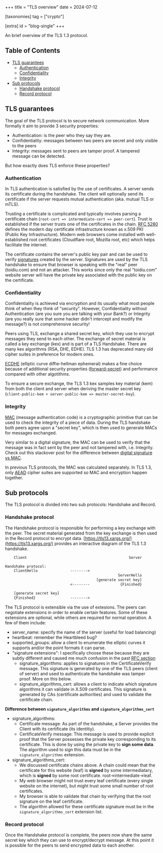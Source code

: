 +++
title = "TLS overview"
date = 2024-07-12

[taxonomies]
tag = ["crypto"]

[extra]
id = "blog-single"
+++

An brief overview of the TLS 1.3 protocol.

<!-- more -->

## Table of Contents
- [TLS guarantees](#tls-guarantees)
  - [Authentication](#tls-authentication)
  - [Confidentiality](#tls-confidentiality)
  - [Integrity](#tls-integrity)
- [Sub protocols](#sub-protocols)
  - [Handshake protocol](#handshake-protocol)
  - [Record protocol](#record-protocol)

## <a name="tls-guarantees">TLS guarantees</a>
The goal of the TLS protocol is to secure network communication. More formally it aim to
provide 3 security properties:
- Authentication: is the peer who they say they are.
- Confidentiality: messages between two peers are secret and only visible to the peers
- Integrity: messages sent to peers are tamper proof. A tampered message can be detected.

But how exactly does TLS enforce these properties?

### <a name="tls-authentication">Authentication</a>
In TLS authentication is satisfied by the use of certificates. A server sends its
certificate during the handshake. The client will optionally send its certificate if the
server requests mutual authentication (aka. mutual TLS or mTLS).

Trusting a certificate is complicated and typically involves parsing a certificate chain
(`root-cert => intermediate-cert => peer-cert`). Trust is established if the server trusts
one of the certificates in the chain. [RFC
5280](https://datatracker.ietf.org/doc/html/rfc5280) defines the modern day certificate
infrastructure known as x.509 PKI (Public Key Infrastructure). Modern web browsers come
installed with well-established root certificates (Cloudflare root, Mozilla root, etc)
which helps facilitate the internet.

The certificate contains the server's public key pair and can be used to verify
[signatures](https://en.wikipedia.org/wiki/Digital_signature) created by the server.
Signatures are used by the TLS handshake to ensure that browser is speaking with the "real"
peer (toidiu.com) and not an attacker. This works since only the real "toidiu.com" website
server will have the private key associated with the public key on the certificate.

### <a name="tls-confidentiality">Confidentiality</a>
Confidentiality is achieved via encryption and its usually what most people think of when
they think of "security". However, Confidentiality without Authentication (are you sure
you are talking with your Bank?) or Integrity (are you really sure that some hacker didn't
intercept and modify the message?) is not comprehensive security!

Peers using TLS, exchange a shared secret key, which they use to encrypt messages they
send to each other. The exchange of secret material is called a key exchange (kex) and is
part of a TLS Handshake. There are many kex algorithms (RSA, DHE, EDHE). TLS 1.3 has
deprecated many old cipher suites in preference for modern ones.

[ECDHE](https://en.wikipedia.org/wiki/Elliptic-curve_Diffie%E2%80%93Hellman) (elliptic
curve diffie-hellman ephemeral) makes a fine choice because of additional security
properties ([forward-secret](https://en.wikipedia.org/wiki/Forward_secrecy)) and
performance compared with other algotithms.

To ensure a secure exchange, the TLS 1.3 kex samples key material (kem) from both the
client and server when deriving the master secret key (`client-public-kem +
server-public-kem => master-secret-key`).

### <a name="tls-integrity">Integrity</a>
[MAC](https://en.wikipedia.org/wiki/Message_authentication_code) (message authentication
code) is a cryptographic primitive that can be used to check the integrity of a piece of
data. During the TLS handshake both peers agree upon a "secret key", which is then used to
generate MACs for messages exchanged.

Very similar to a digital signature, the MAC can be used to verify that the message was in
fact sent by the peer and not tampered with, i.e. Integrity. Check out this stackover post
for the difference between [digital signature vs
MAC](https://crypto.stackexchange.com/a/5647).

In previous TLS protocols, the MAC was calculated separately. In TLS 1.3, only
[AEAD](https://en.wikipedia.org/wiki/Authenticated_encryption) cipher suites are supported
so MAC and encryption happen together.


## <a name="sub-protocols">Sub protocols</a>
The TLS protocol is divided into two sub protocols: Handshake and Record.

### <a name="handshake-protocol">Handshake protocol</a>
The Handshake protocol is responsible for performing a key exchange with the
peer. The secret material generated from the key exchange is then used in the
Record protocol to encrypt data.
[https://tls13.xargs.org/](https://tls13.xargs.org/) provides an interactive
diagram of the TLS 1.3 handshake.

```txt
    Client                                               Server

Handshake protocol:
    ClientHello               -------->
                                                    ServerHello
                                          [generate secret key]
                              <--------              {Finished}

    [generate secret key]
    {Finished}                -------->
```

The TLS protocol is extensible via the use of extesions. The peers can negotiate
extensions in order to enable certain features. Some of these extensions are
optional, while others are required for normal operation. A few of them include:
- server_name: specify the name of the server (useful for load balancing)
- heartbeat: remember the Heartbleed bug?
- supported_groups: allow a client to enumerate the elliptic curves it supports
  and/or the point formats it can parse.
- "signature extensions": I specifically choose these because they are subtly
  different and caused me much confusion in the past [RFC
  section](https://www.rfc-editor.org/rfc/rfc8446#section-4.2.3)
  - signature_algorithms: applies to signatures in the CertificateVerify
    message. This signature is generated by one of the TLS peers (client of
    server) and used to authenticate the handshake was tamper proof. More on
    this below.
  - signature_algorithms_cert: allows a client to indicate which signature
    algorithms it can validate in X.509 certificates. This signature is
    generated by CAs (certificate authorities) and used to validate the
    certificate chain.

**Difference between `signature_algorithms` and `signature_algorithms_cert`**

- signature_algorithms:
  - Certificate message: As part of the handshake, a Server provides the Client
    with its certificate (its identitiy).
  - CertificateVerify message: This message is used to provide explicit proof
    that the Server possesses the private key corresponding to its certificate.
    This is done by using the private key to **sign some data**. The algorithm
    used to sign this data must be in the `signature_algorithms` extension.
- signature_algorithms_cert:
  - We discussed certificate chains above. A chain could mean that the
    certificate for this website (leaf) is **signed** by some intermediatary,
    which is **signed** by some root certificate. root->intermediate->leaf.
  - My web browser might not trust every leaf certificate (every single website
    on the internet), but might trust some small number of root certificates.
  - My browser is able to validate that chain by verifying that the root
    signature on the leaf certificate.
  - The algorithm allowed for these certificate signature must be in the
    `signature_algorithms_cert` extension list.


### <a name="record-protocol">Record protocol</a>

Once the Handshake protocol is complete, the peers now share the same secret key
which they can use to encrypt/decrypt message. At this point it is possible for
the peers to send encrypted data to each another.

